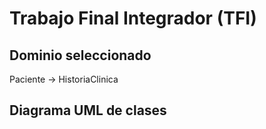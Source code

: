 # Trabajo Final Integrador (TFI)

## Dominio seleccionado
  Paciente → HistoriaClinica

## Diagrama UML de clases



